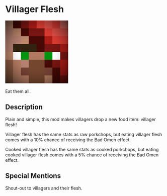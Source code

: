 # Villager Flesh

<img src="./src/main/resources/logo.png" alt="bleeding villager head" width="200"/>

Eat them all.

## Description

Plain and simple, this mod makes villagers drop a new food item: villager flesh!

Villager flesh has the same stats as raw porkchops, but eating villager flesh comes with a 10% chance of receiving the Bad Omen effect.

Cooked villager flesh has the same stats as cooked porkchops, but eating cooked villager flesh comes with a 5% chance of receiving the Bad Omen effect.

## Special Mentions

Shout-out to villagers and their flesh.